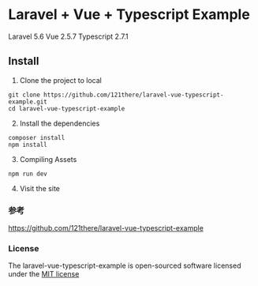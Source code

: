 # Laravel + Vue + Typescript Example

Laravel 5.6
Vue 2.5.7
Typescript 2.7.1

## Install

1. Clone the project to local

  ```
  git clone https://github.com/121there/laravel-vue-typescript-example.git
  cd laravel-vue-typescript-example
  ```

2. Install the dependencies

  ```
  composer install
  npm install
  ```

3. Compiling Assets

  ```
  npm run dev
  ```

4. Visit the site

### 参考
https://github.com/121there/laravel-vue-typescript-example

### License

The laravel-vue-typescript-example is open-sourced software licensed under the [MIT license](http://opensource.org/licenses/MIT)
